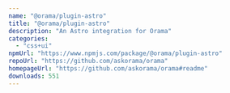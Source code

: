 ```yaml
---
name: "@orama/plugin-astro"
title: "@orama/plugin-astro"
description: "An Astro integration for Orama"
categories:
  - "css+ui"
npmUrl: "https://www.npmjs.com/package/@orama/plugin-astro"
repoUrl: "https://github.com/askorama/orama"
homepageUrl: "https://github.com/askorama/orama#readme"
downloads: 551
---
```

